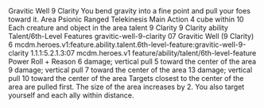 <ability>
  <name>Gravitic Well</name>
  <cost>9 Clarity</cost>
  <flavor>You bend gravity into a fine point and pull your foes toward it.</flavor>
  <keywords>
    <keyword>Area</keyword>
    <keyword>Psionic</keyword>
    <keyword>Ranged</keyword>
    <keyword>Telekinesis</keyword>
  </keywords>
  <type>Main Action</type>
  <distance>4 cube within 10</distance>
  <target>Each creature and object in the area</target>
  <metadata>
    <class>talent</class>
    <cost>9 Clarity</cost>
    <cost_amount>9</cost_amount>
    <cost_resource>Clarity</cost_resource>
    <feature_type>ability</feature_type>
    <file_dpath>Talent/6th-Level Features</file_dpath>
    <item_id>gravitic-well-9-clarity</item_id>
    <item_index>07</item_index>
    <item_name>Gravitic Well (9 Clarity)</item_name>
    <level>6</level>
    <scc>mcdm.heroes.v1:feature.ability.talent.6th-level-feature:gravitic-well-9-clarity</scc>
    <scdc>1.1.1:5.2.1.3:07</scdc>
    <source>mcdm.heroes.v1</source>
    <type>feature/ability/talent/6th-level-feature</type>
  </metadata>
  <effects>
    <effect type="roll">
      <roll>Power Roll + Reason</roll>
      <t1>6 damage; vertical pull 5 toward the center of the area</t1>
      <t2>9 damage; vertical pull 7 toward the center of the area</t2>
      <t3>13 damage; vertical pull 10 toward the center of the area</t3>
    </effect>
    <effect type="mundane">Targets closest to the center of the area are pulled first.</effect>
    <effect type="mundane" name="Strained">The size of the area increases by 2. You also target yourself and each ally within distance.</effect>
  </effects>
</ability>
